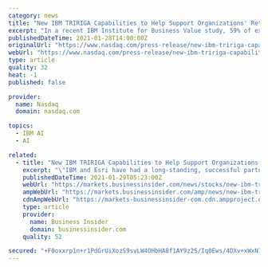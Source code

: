 ```yaml
---
category: news
title: "New IBM TRIRIGA Capabilities to Help Support Organizations' Return to Work with AI-Driven Space Planning"
excerpt: "In a recent IBM Institute for Business Value study, 59% of executives surveyed said the pandemic had accelerated their organizations' digital transformation. IBM worked closely with IBM technology partners Cisco and Esri,"
publishedDateTime: 2021-01-28T14:00:00Z
originalUrl: "https://www.nasdaq.com/press-release/new-ibm-tririga-capabilities-to-help-support-organizations-return-to-work-with-ai"
webUrl: "https://www.nasdaq.com/press-release/new-ibm-tririga-capabilities-to-help-support-organizations-return-to-work-with-ai"
type: article
quality: 32
heat: -1
published: false

provider:
  name: Nasdaq
  domain: nasdaq.com

topics:
  - IBM AI
  - AI

related:
  - title: "New IBM TRIRIGA Capabilities to Help Support Organizations' Return to Work with AI-Driven Space Planning"
    excerpt: "\"IBM and Esri have had a long-standing, successful partnership integrating IBM's analytics and AI solutions with ... also an important component of IBM Watson Works, a set of solutions designed ..."
    publishedDateTime: 2021-01-29T05:23:00Z
    webUrl: "https://markets.businessinsider.com/news/stocks/new-ibm-tririga-capabilities-to-help-support-organizations-return-to-work-with-ai-driven-space-planning-1030015401"
    ampWebUrl: "https://markets.businessinsider.com/amp/news/new-ibm-tririga-capabilities-to-help-support-organizations-return-to-work-with-ai-driven-space-planning-1030015401"
    cdnAmpWebUrl: "https://markets-businessinsider-com.cdn.ampproject.org/c/s/markets.businessinsider.com/amp/news/new-ibm-tririga-capabilities-to-help-support-organizations-return-to-work-with-ai-driven-space-planning-1030015401"
    type: article
    provider:
      name: Business Insider
      domain: businessinsider.com
    quality: 52

secured: "+F0oxxrp1n+r1PdGrUiXozS9svLW4OHbHA8f1AY9z2S/Iq0Ews/4DXv+xWxN733eBxLQBlrdX/mXTrMXfSXUHAo7taEhyhCyw6sgnpj6xmrHcqQzgicSG2lCgOUhVePMiiy/viz3qV9QnsXYI4zLocCtwXIrAgXh6ex4aXNFtu6ZJ/Yu1SorWhMjr9a1wqDNqAxShvwlIVZom/QJXGrtyaua9qDJ9AQuIORnp0bmM4K0P1Dx1dhSLp1rKQPDB/KcGE6Nbg4hZaEwUMSYEYye3A7f8aaOQV0cZjey+tvr5nDU9IOgGzzLeUw/N49CKwvYHHck9Udr0CA1N23whdMfoT4mrsh3O3meqnYzOVDoKFw=;AC4qzPdHsyPRfXLQWnaGhQ=="
---
```


